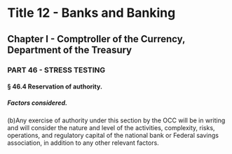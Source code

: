 
# Title 12 - Banks and Banking
## Chapter I - Comptroller of the Currency, Department of the Treasury
### PART 46 - STRESS TESTING
#### § 46.4 Reservation of authority.
##### Factors considered.

(b)Any exercise of authority under this section by the OCC will be in writing and will consider the nature and level of the activities, complexity, risks, operations, and regulatory capital of the national bank or Federal savings association, in addition to any other relevant factors.
